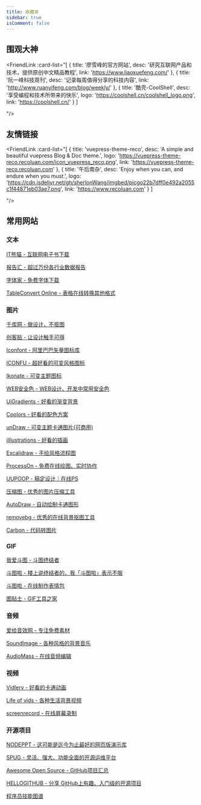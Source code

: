 ```yaml
---
title: 收藏夹
sidebar: true
isComment: false
---
```


## 围观大神

<FriendLink :card-list="[
        {
            title: '廖雪峰的官方网站',
            desc: '研究互联网产品和技术，提供原创中文精品教程',
            link: 'https://www.liaoxuefeng.com/'
        },
        {
            title: '阮一峰科技周刊',
            desc: '记录每周值得分享的科技内容',
            link: 'http://www.ruanyifeng.com/blog/weekly/'
        },
        {
            title: '酷壳-CoolShell',
            desc: '享受编程和技术所带来的快乐',
            logo: 'https://coolshell.cn/coolshell_logo.png',
            link: 'https://coolshell.cn/'
        }
]

"/>

## 友情链接

<FriendLink :card-list="[
      {
          title: 'vuepress-theme-reco',
          desc: 'A simple and beautiful vuepress Blog & Doc theme.',
          logo: 'https://vuepress-theme-reco.recoluan.com/icon_vuepress_reco.png',
          link: 'https://vuepress-theme-reco.recoluan.com'
      },
      {
          title: '午后南杂',
          desc: 'Enjoy when you can, and endure when you must.',
          logo: 'https://cdn.jsdelivr.net/gh/sherlonWang/imgbed/picgo22b7dff0e492a2055c1f44871eb03ae7.png',
          link: 'https://www.recoluan.com'
      }
]

"/>  


## 常用网站

### 文本

[IT熊猫 - 互联网电子书下载](https://itpanda.net/book/)

[报告汇 - 超过万份各行业数据报告](https://www.vicsdf.com/)

[字体家 - 免费字体下载](https://www.zitijia.com/)

[TableConvert Online - 表格在线转换其他格式](https://tableconvert.com/)

### 图片

[千库网 - 做设计，不抠图](https://588ku.com/)

[创客贴 - 让设计触手可得](https://www.chuangkit.com/)

[Iconfont - 阿里巴巴矢量图标库](https://www.chuangkit.com/)

[ICONFU - 超好看的可变风格图标](https://www.iconfu.com/)

[Ikonate - 可变主题图标](https://ikonate.com/)

[WEB安全色 - WEB设计、开发中常用安全色](https://www.bootcss.com/p/websafecolors/)

[UiGradients - 好看的渐变背景](https://uigradients.com/)

[Coolors - 好看的配色方案](https://coolors.co/)

[unDraw - 可变主题卡通图片(可商用)](https://undraw.co/)

[illlustrations - 好看的插画](https://illlustrations.co/)

[Excalidraw - 手绘风格流程图](https://excalidraw.com/)

[ProcessOn - 免费在线绘图、实时协作](https://www.processon.com/)

[UUPOOP - 稿定设计｜在线PS](http://www.uupoop.com/)

[压缩图 - 优秀的图片压缩工具](https://www.yasuotu.com/)

[AutoDraw - 自动绘制卡通图形](https://www.autodraw.com/)

[removebg - 优秀的在线背景抠图工具](https://www.remove.bg/)

[Carbon - 代码转图片](https://carbon.now.sh/)


### GIF

[我爱斗图 - 斗图终结者](https://www.52doutu.cn/)

[斗图啦 - 楼上说终结者的，我「斗图啦」表示不服](https://www.doutula.com/)

[斗图啦 - 在线制作表情包](https://www.doutula.com/maker)

[图贴士 - GIF工具之家](https://www.tutieshi.com/compose/)

### 音频

[爱给音效网 - 专注免费素材](http://www.aigei.com/)

[SoundImage - 各种风格的背景音乐](https://soundimage.org/)

[AudioMass - 在线音频编辑](https://audiomass.co/)

### 视频

[Vidlery - 好看的卡通动画](http://vidlery.com/)

[Life of vids - 各种生活背景视频](https://www.lifeofvids.com/)

[screenrecord - 在线屏幕录制](https://screenrecord.43z.one/)

### 开源项目

[NODEPPT - 这可能是迄今为止最好的网页版演示库](https://nodeppt.js.org/background.html#slide=1)

[SPUG - 灵活、强大、功能全面的开源运维平台](https://spug.dev/)

[Awesome Open Source - GitHub项目汇总](https://awesomeopensource.com/)

[HELLOGITHUB - 分享 GitHub上有趣、入门级的开源项目](https://www.hellogithub.com/)

[程序员技能图谱](https://github.com/TeamStuQ/skill-map)

